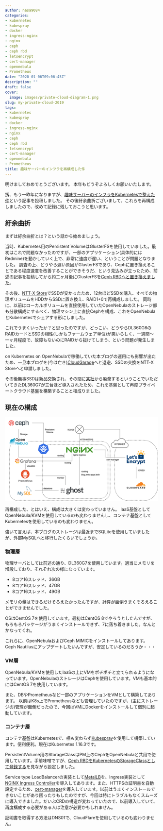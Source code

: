 ```yaml
---
author: nasa9084
categories:
- kubernetes
- kubespray
- docker
- ingress-nginx
- nginx
- ceph
- ceph rbd
- letsencrypt
- cert-manager
- opennebula
- Prometheus
date: "2020-01-06T09:06:45Z"
description: ""
draft: false
cover:
  image: images/private-cloud-diagram-1.png
slug: my-private-cloud-2019
tags:
- kubernetes
- kubespray
- docker
- ingress-nginx
- nginx
- ceph
- ceph rbd
- letsencrypt
- cert-manager
- opennebula
- Prometheus
title: 趣味サーバーのインフラを再構成した件
---
```



明けましておめでとうございます。
本年もどうぞよろしくお願いいたします。

扨、もう一昨年になりますが、[趣味サーバーのインフラをKubernetesで整えた件](/my-infra-with-k8s/)という記事を投稿しました。
その後紆余曲折ございまして、これらを再構成しましたので、改めて記録に残しておこうと思います。

## 紆余曲折

まずは紆余曲折とは？という話から始めましょう。

当時、Kubernetes用のPersistent VolumeはGlusterFSを使用していました。最初はこれで問題なかったのですが、一部のアプリケーション(具体的にはRedmine)を動かしていく上で、非常に速度が遅い、ということが問題となりました。
調査の上、どうやら遅い原因がGlusterFSであり、Cephに置き換えることである程度速度を改善することができそうだ、という見込みが立ったため、前述の記事を投稿してから約二ヶ月後にGlusterFSを[Ceph RBDへと置き換えました](/ceph-rbd-storageclass/)。

その後、[NTT-X Store](https://nttxstore.jp/)でSSDが安かったため、12台ほどSSDを購入、すべての物理ボリュームをHDDからSSDに置き換え、RAID1+0で再構成しました。
同時に、以前はローカルボリュームを直接使用していたOpenNebulaのストレージ部も分散構成にするべく、物理マシン上に直接Cephを構成、これをOpenNebulaとKubernetesでシェアする形にしました。

これでうまくいったか？と思ったのですが、どっこい、どうやらDL360G6のRAIDカードとSSDの相性(しかもファームウェア単位)が悪いらしく、一週間〜一ヶ月程度で、故障もないのにRAIDから抜けてしまう、という問題が発生しました。

on Kubernetes on OpenNebulaで稼働していた本ブログの運用にも影響が出たため、一旦本ブログを(今は亡き)[CloudGarage](https://cloudgarage.jp/)へと退避、SSDの交換をNTT-X Storeへと申請しました。

その後無事SSDは新品交換され、その間に[某社](https://virtualtech.jp/)から廃棄するということでいただいてきたDL360G7が三台ほど導入されたため、これを基盤として再度プライベートクラウド基盤を構築することと相成りました。

## 現在の構成

![private-cloud-diagram](images/private-cloud-diagram.png)

再構成した、とはいえ、構成は大きくは変わっていません。
IaaS基盤としてOpenNebula/KVMを使用しているのも変わりませんし、コンテナ基盤としてKubernetesを使用しているのも変わりません。

強いて言えば、本ブログのストレージは最近までSQLiteを使用していましたが、外部MySQLへと移行したくらいでしょうか。

### 物理層

物理サーバとしては前述の通り、DL360G7を使用しています。適当にメモリを増設しており、それぞれ次の様になっています。

* 8コア16スレッド、36GB
* 8コア16スレッド、47GB
* 8コア16スレッド、49GB

メモリの量はできるだけそろえたかったんですが、~~計算が面倒~~うまくそろえることができませんでした。

OSはCentOS 7を使用しています。最初はCentOS 8でやろうとしたんですが、もろもろパッケージがうまくインストールできず、7に落ち着きました。なんとかなってくれ。

これらに、OpenNebulaおよびCeph MIMICをインストールしてあります。Ceph Nautilusにアップデートしたいんですが、安定しているのだろうか・・・

### VM層

OpenNebula/KVMを使用したIaaSの上にVMをポチポチと立てられるようになっています。OpenNebulaのストレージはCephを使用しています。VMも基本的にはCentOS 7を使用しています。

また、DBやPrometheusなど一部のアプリケーションをVMとして構築してあります。
以前はK8s上でPrometheusなども管理していたのですが、(主にストレージの)管理が面倒だったので、今回はVMにDockerをインストールして個別に起動しています。

### コンテナ層

コンテナ基盤はKubernetesで、相も変わらず[Kubespray](https://github.com/kubernetes-sigs/kubespray)を使用して構築しています。便利便利。現在はKubernetes 1.16.3です。

PersistentVolume用のStorageClassはPM上のCephをOpenNebulaと共用で使用しています。手前味噌ですが、[Ceph RBDをKubernetesのStorageClassとして登録する](/ceph-rbd-storageclass/)を見ながら設定しました。

Service type LoadBalancerの実装として[MetalLB](https://metallb.universe.tf/)を、Ingress実装として[NGINX Ingress Controller](https://kubernetes.github.io/ingress-nginx/)を導入してあります。また、HTTPSの証明書を自動設定するため、[cert-manager](https://github.com/jetstack/cert-manager)を導入しています。以前はうまくインストールできないことがあり困ったりもしたのですが、今回は特にトラブルもなくスムーズに導入できました。だいぶCRDの構造が変わっていたので、以前導入していて、再度構成する必要がある人は注意が必要かもしれません。

証明書を取得する方法はDNS01で、CloudFlareを使用しているのも変わりません。



